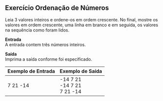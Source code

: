 ## Exercício Ordenação de Números
Leia 3 valores inteiros e ordene-os em ordem crescente. No final, mostre os valores em ordem crescente, uma linha em branco e em seguida, os valores na sequência como foram lidos.

**Entrada**<br />
A entrada contem três números inteiros.

**Saída**<br />
Imprima a saída conforme foi especificado.

Exemplo de Entrada | Exemplo de Saída
:--- | :---
7 21 -14 | -14 7 21<br />-14 7 21<br />7 21 -14
